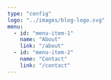 ```yaml
---
type: "config"
logo: "../images/blog-logo.svg"
menu:
  - id: "menu-item-1"
    name: "About"
    link: "/about"
  - id: "menu-item-2"
    name: "Contact"
    link: "/contact"
---
```


<!-- Want to have this menu here instead of creating it dynamically from pages.
Many reasons for that. For example one may want to have posts in the menu also.
Or something else. This way it's more dynamic.
-->
